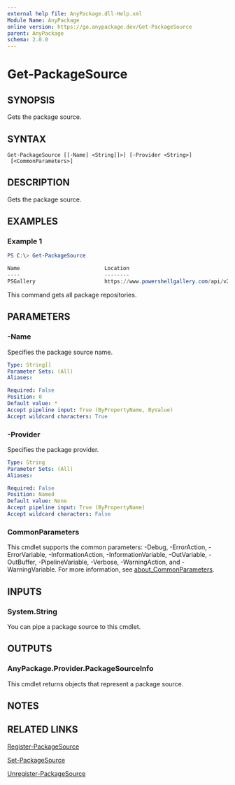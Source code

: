 ```yaml
---
external help file: AnyPackage.dll-Help.xml
Module Name: AnyPackage
online version: https://go.anypackage.dev/Get-PackageSource
parent: AnyPackage
schema: 2.0.0
---
```


# Get-PackageSource

## SYNOPSIS

Gets the package source.

## SYNTAX

```none
Get-PackageSource [[-Name] <String[]>] [-Provider <String>]
 [<CommonParameters>]
```

## DESCRIPTION

Gets the package source.

## EXAMPLES

### Example 1

```powershell
PS C:\> Get-PackageSource

Name                           Location                                           Trusted
----                           --------                                           -------
PSGallery                      https://www.powershellgallery.com/api/v2           True
```

This command gets all package repositories.

## PARAMETERS

### -Name

Specifies the package source name.

```yaml
Type: String[]
Parameter Sets: (All)
Aliases:

Required: False
Position: 0
Default value: *
Accept pipeline input: True (ByPropertyName, ByValue)
Accept wildcard characters: True
```

### -Provider

Specifies the package provider.

```yaml
Type: String
Parameter Sets: (All)
Aliases:

Required: False
Position: Named
Default value: None
Accept pipeline input: True (ByPropertyName)
Accept wildcard characters: False
```

### CommonParameters

This cmdlet supports the common parameters: -Debug, -ErrorAction, -ErrorVariable, -InformationAction, -InformationVariable, -OutVariable, -OutBuffer, -PipelineVariable, -Verbose, -WarningAction, and -WarningVariable. For more information, see [about_CommonParameters](http://go.microsoft.com/fwlink/?LinkID=113216).

## INPUTS

### System.String

You can pipe a package source to this cmdlet.

## OUTPUTS

### AnyPackage.Provider.PackageSourceInfo

This cmdlet returns objects that represent a package source.

## NOTES

## RELATED LINKS

[Register-PackageSource](Register-PackageSource.md)

[Set-PackageSource](Set-PackageSource.md)

[Unregister-PackageSource](Unregister-PackageSource.md)
